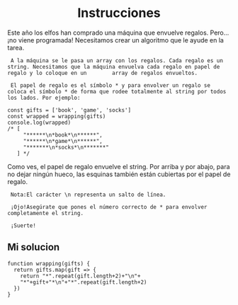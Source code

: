 <h1 align="center">Instrucciones</h1>
<p>
     Este año los elfos han comprado una máquina que envuelve regalos. Pero... ¡no viene programada! Necesitamos crear un algoritmo que le ayude en la tarea.

     A la máquina se le pasa un array con los regalos. Cada regalo es un string. Necesitamos que la máquina envuelva cada regalo en papel de regalo y lo coloque en un        array de regalos envueltos.

     El papel de regalo es el símbolo * y para envolver un regalo se coloca el símbolo * de forma que rodee totalmente al string por todos los lados. Por ejemplo:
</p>

```
const gifts = ['book', 'game', 'socks']
const wrapped = wrapping(gifts)
console.log(wrapped)
/* [
     "******\n*book*\n******",
     "******\n*game*\n******",
     "*******\n*socks*\n*******"
   ] */
```
<p>
     Como ves, el papel de regalo envuelve el string. Por arriba y por abajo, para no dejar ningún hueco, las esquinas también están cubiertas por el papel de regalo.

     Nota:El carácter \n representa un salto de línea.

     ¡Ojo!Asegúrate que pones el número correcto de * para envolver completamente el string.

     ¡Suerte!
</p>

<h2>Mi solucion</h2>

```
function wrapping(gifts) {
  return gifts.map(gift => {
    return "*".repeat(gift.length+2)+"\n"+
    "*"+gift+"*\n"+"*".repeat(gift.length+2)
  })
}
```
